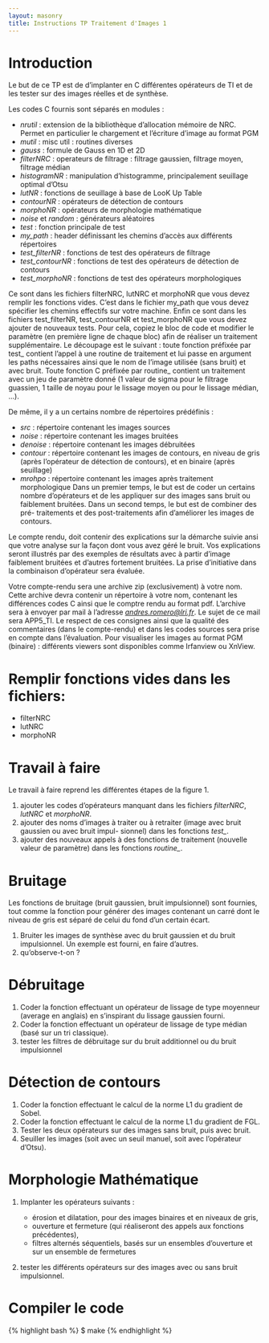 ```yaml
---
layout: masonry
title: Instructions TP Traitement d'Images 1
---
```


# Introduction
Le but de ce TP est de d’implanter en C différentes opérateurs de TI et de les tester sur des images réelles
et de synthèse.

Les codes C fournis sont séparés en modules :

* *nrutil* : extension de la bibliothèque d’allocation mémoire de NRC. Permet en particulier le chargement
et l’écriture d’image au format PGM
* *mutil* : misc util : routines diverses
* *gauss* : formule de Gauss en 1D et 2D
* *filterNRC* : operateurs de filtrage : filtrage gaussien, filtrage moyen, filtrage médian
* *histogramNR* : manipulation d’histogramme, principalement seuillage optimal d’Otsu
* *lutNR* : fonctions de seuillage à base de LooK Up Table
* *contourNR* : opérateurs de détection de contours
* *morphoNR* : opérateurs de morphologie mathématique
* *noise* et *random* : générateurs aléatoires
* *test* : fonction principale de test
* *my_path* : header définissant les chemins d’accès aux différents répertoires
* *test_filterNR* : fonctions de test des opérateurs de filtrage
* *test_contourNR* : fonctions de test des opérateurs de détection de contours
* *test_morphoNR* : fonctions de test des opérateurs morphologiques

Ce sont dans les fichiers filterNRC, lutNRC et morphoNR que vous devez remplir les fonctions vides.
C’est dans le fichier my_path que vous devez spécifier les chemins effectifs sur votre machine. Enfin ce sont
dans les fichiers test_filterNR, test_contourNR et test_morphoNR que vous devez ajouter de nouveaux
tests. Pour cela, copiez le bloc de code et modifier le paramètre (en première ligne de chaque bloc) afin
de réaliser un traitement supplémentaire. Le découpage est le suivant : toute fonction préfixée par test_
contient l’appel à une routine de traitement et lui passe en argument les paths nécessaires ainsi que le
nom de l’image utilisée (sans bruit) et avec bruit. Toute fonction C préfixée par routine_ contient un
traitement avec un jeu de paramètre donné (1 valeur de sigma pour le filtrage guassien, 1 taille de noyau
pour le lissage moyen ou pour le lissage médian, ...).

De même, il y a un certains nombre de répertoires prédéfinis :

* *src* : répertoire contenant les images sources
* *noise* : répertoire contenant les images bruitées
* *denoise* : répertoire contenant les images débruitées
* *contour* : répertoire contenant les images de contours, en niveau de gris (après l’opérateur de détection
de contours), et en binaire (après seuillage)
* *mrohpo* : répertoire contenant les images après traitement morphologique
Dans un premier temps, le but est de coder un certains nombre d’opérateurs et de les appliquer sur
des images sans bruit ou faiblement bruitées. Dans un second temps, le but est de combiner des pré-
traitements et des post-traitements afin d’améliorer les images de contours.

Le compte rendu, doit contenir des explications sur la démarche suivie ansi que votre analyse sur la
façon dont vous avez géré le bruit. Vos explications seront illustrés par des exemples de résultats avec à
partir d’image faiblement bruitées et d’autres fortement bruitées. La prise d’initiative dans la combinaison
d’opérateur sera évaluée.

Votre compte-rendu sera une archive zip (exclusivement) à votre nom. Cette archive devra contenir un répertoire à votre nom, contenant les différences codes C ainsi que le comptre rendu au format pdf. L’archive sera à envoyer par mail à l’adresse *andres.romero@lri.fr*. Le sujet de ce mail sera APP5_TI. Le respect de ces consignes ainsi que la qualité des commentaires (dans le compte-rendu) et dans les codes sources sera prise en compte dans l’évaluation.
Pour visualiser les images au format PGM (binaire) : différents viewers sont disponibles comme Irfanview
ou XnView.

# Remplir fonctions vides dans les fichiers:

* filterNRC
* lutNRC 
* morphoNR

# Travail à faire

Le travail à faire reprend les différentes étapes de la figure 1.

1. ajouter les codes d’opérateurs manquant dans les fichiers *filterNRC*, *lutNRC* et *morphoNR*.
2. ajouter des noms d’images à traiter ou à retraiter (image avec bruit gaussien ou avec bruit impul-
sionnel) dans les fonctions *test_*.
3. ajouter des nouveaux appels à des fonctions de traitement (nouvelle valeur de paramètre) dans les
fonctions *routine_*.

# Bruitage

Les fonctions de bruitage (bruit gaussien, bruit impulsionnel) sont fournies, tout comme la fonction pour
générer des images contenant un carré dont le niveau de gris est séparé de celui du fond d’un certain
écart.

1. Bruiter les images de synthèse avec du bruit gaussien et du bruit impulsionnel. Un exemple est
fourni, en faire d’autres.
2. qu’observe-t-on ?

# Débruitage

1. Coder la fonction effectuant un opérateur de lissage de type moyenneur (average en anglais) en
s’inspirant du lissage gaussien fourni.
2. Coder la fonction effectuant un opérateur de lissage de type médian (basé sur un tri classique).
3. tester les filtres de débruitage sur du bruit additionnel ou du bruit impulsionnel

# Détection de contours
1. Coder la fonction effectuant le calcul de la norme L1 du gradient de Sobel.
2. Coder la fonction effectuant le calcul de la norme L1 du gradient de FGL.
3. Tester les deux opérateurs sur des images sans bruit, puis avec bruit.
4. Seuiller les images (soit avec un seuil manuel, soit avec l’opérateur d’Otsu).

# Morphologie Mathématique
1. Implanter les opérateurs suivants :
	* érosion et dilatation, pour des images binaires et en niveaux de gris,
	* ouverture et fermeture (qui réaliseront des appels aux fonctions précédentes),
	* filtres alternés séquentiels, basés sur un ensembles d’ouverture et sur un ensemble de fermetures

2. tester les différents opérateurs sur des images avec ou sans bruit impulsionnel.

# Compiler le code

{% highlight bash %}
$ make
{% endhighlight %}
